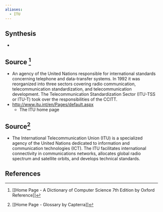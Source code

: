 ```yaml
---
aliases:
  - ITU
---
```

## Synthesis
- 
## Source [^1]
- An agency of the United Nations responsible for international standards concerning telephone and data-transfer systems. In 1992 it was reorganized into three sectors covering radio communication, telecommunication standardization, and telecommunication development. The Telecommunication Standardization Sector (ITU-TSS or ITU-T) took over the responsibilities of the CCITT.
- http://www.itu.int/en/Pages/default.aspx
	- The ITU home page

## Source[^2]
- The International Telecommunication Union (ITU) is a specialized agency of the United Nations dedicated to information and communication technologies (ICT). The ITU facilitates international connectivity in communications networks, allocates global radio spectrum and satellite orbits, and develops technical standards.
## References

[^1]: [[Home Page - A Dictionary of Computer Science 7th Edition by Oxford Reference]]
[^2]: [[Home Page - Glossary by Capterra]]